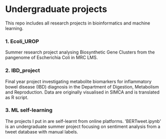 # Undergraduate projects 
This repo includes all research projects in bioinformatics and machine learning.

### 1. Ecoli_UROP
Summer research project analysing Biosynthetic Gene Clusters from the pangenome of Escherichia Coli in MRC LMS.

### 2. IBD_project
Final year project investigating metabolite biomarkers for inflammatory bowel disease (IBD) diagnosis in the Department of Digestion, Metabolism and Reproduction.
Data are originally visualised in SIMCA and is translated as R script. 

### 3. ML self-learning
The projects I put in are self-learnt from online platforms. 
'BERTweet.ipynb' is an undergraduate summer project focusing on sentiment analysis from a tweet database with manual labels. 
